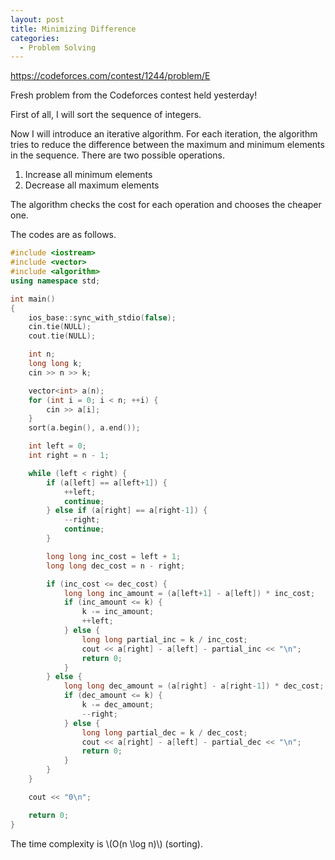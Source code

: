 ```yaml
---
layout: post
title: Minimizing Difference
categories:
  - Problem Solving
---
```


<https://codeforces.com/contest/1244/problem/E>

Fresh problem from the Codeforces contest held yesterday!

First of all, I will sort the sequence of integers.

Now I will introduce an iterative algorithm. For each iteration, the algorithm tries to reduce the difference between the maximum and minimum elements in the sequence. There are two possible operations.

1. Increase all minimum elements
2. Decrease all maximum elements

The algorithm checks the cost for each operation and chooses the cheaper one.

The codes are as follows.

```c++
#include <iostream>
#include <vector>
#include <algorithm>
using namespace std;

int main()
{
	ios_base::sync_with_stdio(false);
	cin.tie(NULL);
	cout.tie(NULL);

	int n;
	long long k;
	cin >> n >> k;

	vector<int> a(n);
	for (int i = 0; i < n; ++i) {
		cin >> a[i];
	}
	sort(a.begin(), a.end());

	int left = 0;
	int right = n - 1;

	while (left < right) {
		if (a[left] == a[left+1]) {
			++left;
			continue;
		} else if (a[right] == a[right-1]) {
			--right;
			continue;
		}

		long long inc_cost = left + 1;
		long long dec_cost = n - right;

		if (inc_cost <= dec_cost) {
			long long inc_amount = (a[left+1] - a[left]) * inc_cost;
			if (inc_amount <= k) {
				k -= inc_amount;
				++left;
			} else {
				long long partial_inc = k / inc_cost;
				cout << a[right] - a[left] - partial_inc << "\n";
				return 0;
			}
		} else {
			long long dec_amount = (a[right] - a[right-1]) * dec_cost;
			if (dec_amount <= k) {
				k -= dec_amount;
				--right;
			} else {
				long long partial_dec = k / dec_cost;
				cout << a[right] - a[left] - partial_dec << "\n";
				return 0;
			}
		}
	}

	cout << "0\n";

	return 0;
}
```

The time complexity is \\(O(n \log n)\\) (sorting).
